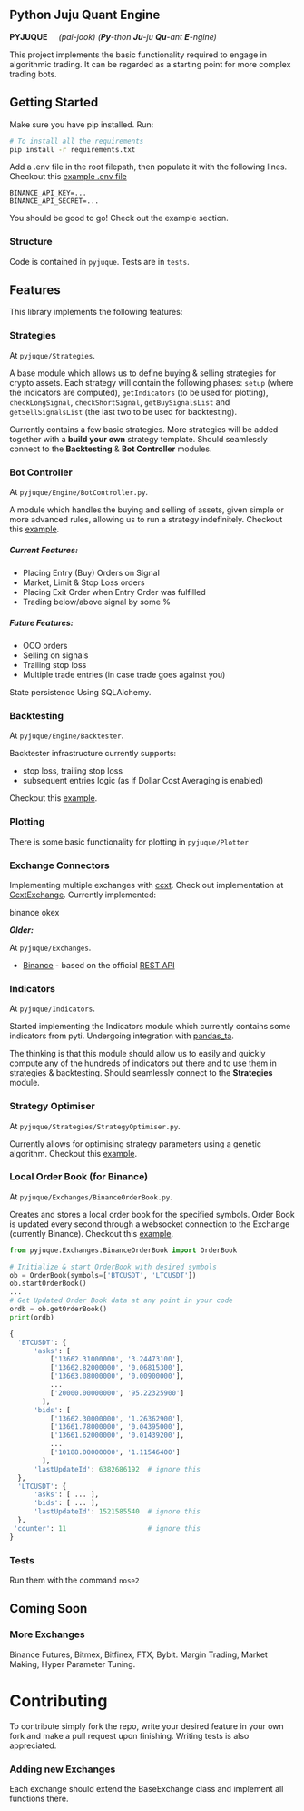## **Py**thon **Ju**ju **Qu**ant **E**ngine
**PYJUQUE**   &nbsp; &nbsp;  *(pai-jook)*
*(**Py**-thon **Ju**-ju **Qu**-ant **E**-ngine)*

This project implements the basic functionality required to engage in algorithmic trading. It can be regarded as a starting point for more complex trading bots.

## Getting Started
Make sure you have pip installed. Run:
```sh
# To install all the requirements
pip install -r requirements.txt
```

Add a .env file in the root filepath, then populate it with the following lines. Checkout this [example .env file](/.env.example)

```
BINANCE_API_KEY=...
BINANCE_API_SECRET=...
```

You should be good to go! Check out the example section. 

### Structure
Code is contained in `pyjuque`. Tests are in `tests`.

## Features
This library implements the following features:

### Strategies
At `pyjuque/Strategies`. 

A base module which allows us to define buying & selling strategies for crypto assets. Each strategy will contain the following phases: 
`setup` (where the indicators are computed), 
`getIndicators` (to be used for plotting), 
`checkLongSignal`, `checkShortSignal`, 
`getBuySignalsList` and `getSellSignalsList` (the last two to be used for backtesting). 

Currently contains a few basic strategies. More strategies will be added together with a **build your own** strategy template. Should seamlessly connect to the **Backtesting** & **Bot Controller** modules.


### Bot Controller
At `pyjuque/Engine/BotController.py`. 

A module which handles the buying and selling of assets, given simple or more advanced rules, allowing us to run a strategy indefinitely. Checkout this [example](/examples/TryUniversalBotController.py).

##### Current Features:
- Placing Entry (Buy) Orders on Signal 
- Market, Limit & Stop Loss orders 
- Placing Exit Order when Entry Order was fulfilled
- Trading below/above signal by some %

##### Future Features: 
- OCO orders
- Selling on signals
- Trailing stop loss
- Multiple trade entries (in case trade goes against you)

State persistence Using SQLAlchemy.


### Backtesting
At `pyjuque/Engine/Backtester`. 

Backtester infrastructure currently supports:
  - stop loss, trailing stop loss
  - subsequent entries logic (as if Dollar Cost Averaging is enabled)

Checkout this [example](/examples/try_backtester.py).

### Plotting
There is some basic functionality for plotting in `pyjuque/Plotter`

### Exchange Connectors

Implementing multiple exchanges with [ccxt](https://github.com/ccxt/ccxt). Check out implementation at [CcxtExchange](/pyjuque/Exchanges/CcxtExchange.py). Currently implemented:

binance
okex

***Older:***
 
At `pyjuque/Exchanges`. 

  - [Binance](/pyjuque/Exchanges/Binance.py) - based on the official [REST API](https://github.com/binance-exchange/binance-official-api-docs/blob/master/rest-api.md)

### Indicators
At `pyjuque/Indicators`. 

Started implementing the Indicators module which currently contains some indicators from pyti. Undergoing integration with [pandas_ta](https://github.com/twopirllc/pandas-ta).

The thinking is that this module should allow us to easily and quickly compute any of the hundreds of indicators out there and to use them in strategies & backtesting. Should seamlessly connect to the **Strategies** module.


### Strategy Optimiser 
At `pyjuque/Strategies/StrategyOptimiser.py`. 

Currently allows for optimising strategy parameters using a genetic algorithm. Checkout this [example](/examples/try_strategy_optimiser.py).

### Local Order Book (for Binance)
At `pyjuque/Exchanges/BinanceOrderBook.py`. 

Creates and stores a local order book for the specified symbols. Order Book is updated every second through a websocket connection to the Exchange (currently Binance). Checkout this [example](/examples/try_local_order_book.py).

```py
from pyjuque.Exchanges.BinanceOrderBook import OrderBook

# Initialize & start OrderBook with desired symbols
ob = OrderBook(symbols=['BTCUSDT', 'LTCUSDT'])
ob.startOrderBook()
...
# Get Updated Order Book data at any point in your code 
ordb = ob.getOrderBook()
print(ordb)

{
  'BTCUSDT': {
      'asks': [
          ['13662.31000000', '3.24473100'],
          ['13662.82000000', '0.06815300'],
          ['13663.08000000', '0.00900000'],
          ...
          ['20000.00000000', '95.22325900']
        ],
      'bids': [
          ['13662.30000000', '1.26362900'],
          ['13661.78000000', '0.04395000'],
          ['13661.62000000', '0.01439200'],
          ...
          ['10188.00000000', '1.11546400']
        ],
      'lastUpdateId': 6382686192  # ignore this
  },
  'LTCUSDT': {
      'asks': [ ... ],
      'bids': [ ... ],
      'lastUpdateId': 1521585540  # ignore this
  },
 'counter': 11                    # ignore this
}

```

### Tests
Run them with the command `nose2`

## **Coming Soon**
### More Exchanges
Binance Futures, Bitmex, Bitfinex, FTX, Bybit.
Margin Trading, Market Making, Hyper Parameter Tuning.

# Contributing
To contribute simply fork the repo, write your desired feature in your own fork and make a pull request upon finishing. Writing tests is also appreciated.

### Adding new Exchanges
Each exchange should extend the BaseExchange class and implement all functions there. 
